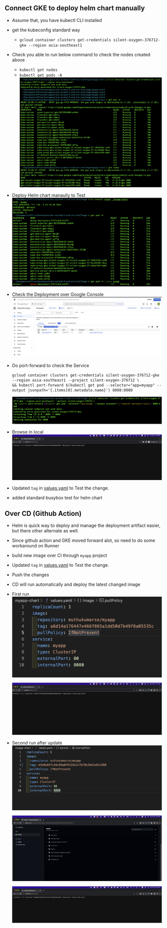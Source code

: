 ## Connect GKE to deploy helm chart manually
- Assume that, you have kubectl CLI installed
- get the kubeconfig standard way
  - `gcloud container clusters get-credentials silent-oxygen-376712-gke --region asia-southeast1`
- Check you able to run below command to check the nodes created above
  - `kubectl get nodes`
  - `kubectl get pods -A`
  ![GKE Connection](./evidence/connect-gke.png)

- Deploy Helm chart manaully to Test
![Helm Install](./evidence/deploy-helm-chart-manually.png)

- Check the Deployment over Google Console
![Deployment](./evidence/deployment-over-console.png)

- Do port-forward to check the Service
  ```
  gcloud container clusters get-credentials silent-oxygen-376712-gke --region asia-southeast1 --project silent-oxygen-376712 \
  && kubectl port-forward $(kubectl get pod --selector="app=myapp" --output jsonpath='{.items[0].metadata.name}') 8080:8080
  ```
  ![Port Forward](./evidence/port-forward.png)

- Browse in local
![Test the Site](./evidence/browse-site.png)

- Updated `tag` in [values.yaml](./values.yaml) to Test the change.

- added standard busybox test for helm chart

## Over CD (Github Action)
- Helm is quick way to deploy and manage the deployment artifact easier, but there other alternate as well.
- Since github action and GKE moved forward alot, so need to do some workaround on Runner
- build new image over CI through `myapp` project
- Updated `tag` in [values.yaml](./values.yaml) to Test the change.
- Push the changes
- CD will run automatically and deploy the latest changed image
- First run
  ![Source](./evidence/source-firstrun.png)

  ![Output](./evidence/output-firstrun.png)
- Second run after update
  ![Source](./evidence/source-secondrun.png)

  ![Pipeline](./evidence/deploy-secondrun.png)

  ![Output](./evidence/output-secondrun.png)
